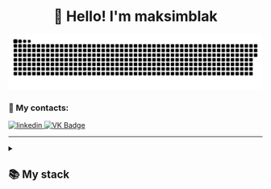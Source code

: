 <h1 align="center">👋 Hello! I'm maksimblak </h1>

<p align="center">
 <img width="600" src="assets/github-snake.svg" alt="snake"/>
</p>

### 🤝 My contacts:

  <div id="badges">
    <a href="https://www.linkedin.com/in/maks-vdk/" target="_blank">
      <img src="https://cdn-icons-png.flaticon.com/512/2504/2504799.png" width="40" height="40" alt="linkedin" />
    </a>
    <a href="https://t.me/maks_VDK" target="_blank">
      <img src="https://cdn-icons-png.flaticon.com/512/2111/2111646.png" width="40" height="40" alt="VK Badge"/>
    </a>

  </div>

---


<details align="left">
  <summary><h2><b>📚 My stack</b></h2></summary>
  <p>
    <h3>Langs</h3>
    <img src="https://skillicons.dev/icons?i=dotnet,cs,cpp,py,java,html,css,postgres,sqlite&perline=7" />
    <h3>Frameworks / Tools</h3>
    <img src="https://skillicons.dev/icons?i=unity,gradle,spring,linux,hibernate,githubactions,django,docker,git,bootstrap&perline=7" />
    <h3>Software</h3>
    <img src="https://skillicons.dev/icons?i=visualstudio,idea,neovim,postman,ultimate&perline=7" />
    <br>
  </p>
</details>

